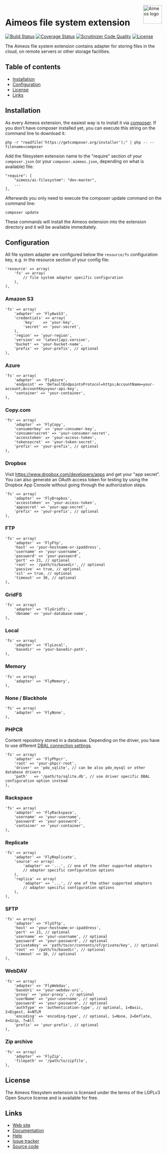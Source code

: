<a href="https://aimeos.org/">
    <img src="https://aimeos.org/fileadmin/template/icons/logo.png" alt="Aimeos logo" title="Aimeos" align="right" height="60" />
</a>

Aimeos file system extension
===============================
[![Build Status](https://travis-ci.org/aimeos/ai-filesystem.svg?branch=master)](https://travis-ci.org/aimeos/ai-filesystem)
[![Coverage Status](https://coveralls.io/repos/aimeos/ai-filesystem/badge.svg?branch=master)](https://coveralls.io/r/aimeos/ai-filesystem?branch=master)
[![Scrutinizer Code Quality](https://scrutinizer-ci.com/g/aimeos/ai-filesystem/badges/quality-score.png?b=master)](https://scrutinizer-ci.com/g/aimeos/ai-filesystem/?branch=master)
[![License](https://poser.pugx.org/aimeos/ai-filesystem/license.svg)](https://packagist.org/packages/aimeos/ai-filesystem)

The Aimeos file system extension contains adapter for storing files in the cloud, on remote servers or other storage facilities.

## Table of contents

- [Installation](#installation)
- [Configuration](#configuration)
- [License](#license)
- [Links](#links)

## Installation

As every Aimeos extension, the easiest way is to install it via [composer](https://getcomposer.org/). If you don't have composer installed yet, you can execute this string on the command line to download it:
```
php -r "readfile('https://getcomposer.org/installer');" | php -- --filename=composer
```

Add the filesystem extension name to the "require" section of your ```composer.json``` (or your ```composer.aimeos.json```, depending on what is available) file:
```
"require": [
    "aimeos/ai-filesystem": "dev-master",
    ...
],
```

Afterwards you only need to execute the composer update command on the command line:
```
composer update
```

These commands will install the Aimeos extension into the extension directory and it will be available immediately.

## Configuration

All file system adapter are configured below the ```resource/fs``` configuration key, e.g. in the resource section of your config file:
```
'resource' => array(
	'fs' => array(
		// file system adapter specific configuration
	),
),
```

### Amazon S3

```
'fs' => array(
	'adapter' => 'FlyAwsS3',
	'credentials' => array(
		'key'    => 'your-key',
		'secret' => 'your-secret',
	),
	'region' => 'your-region',
	'version' => 'latest|api-version',
	'bucket' => 'your-bucket-name',
	'prefix' => 'your-prefix', // optional
),
```

### Azure

```
'fs' => array(
	'adapter' => 'FlyAzure',
	'endpoint' => 'DefaultEndpointsProtocol=https;AccountName=your-account;AccountKey=your-api-key',
	'container' => 'your-container',
),
```

### Copy.com

```
'fs' => array(
	'adapter' => 'FlyCopy',
	'consumerkey' => 'your-consumer-key',
	'consumersecret' => 'your-consumer-secret',
	'accesstoken' => 'your-access-token',
	'tokensecret' => 'your-token-secret',
	'prefix' => 'your-prefix', // optional
),
```

### Dropbox

Visit https://www.dropbox.com/developers/apps and get your "app secret".
You can also generate an OAuth access token for testing by using the Dropbox App Console without going through the authorization steps.

```
'fs' => array(
	'adapter' => 'FlyDropbox',
	'accesstoken' => 'your-access-token',
	'appsecret' => 'your-app-secret',
	'prefix' => 'your-prefix', // optional
),
```

### FTP

```
'fs' => array(
	'adapter' => 'FlyFtp',
	'host' => 'your-hostname-or-ipaddress',
	'username' => 'your-username',
	'password' => 'your-password',
	'port' => 21, // optional
	'root' => '/path/to/basedir', // optional
	'passive' => true, // optional
	'ssl' => true, // optional
	'timeout' => 30, // optional
),
```

### GridFS

```
'fs' => array(
	'adapter' => 'FlyGridfs',
	'dbname' => 'your-database-name',
),
```

### Local

```
'fs' => array(
	'adapter' => 'FlyLocal',
	'basedir' => 'your-basedir-path',
),
```

### Memory

```
'fs' => array(
	'adapter' => 'FlyMemory',
),
```

### None / Blackhole

```
'fs' => array(
	'adapter' => 'FlyNone',
),
```

### PHPCR

Content repository stored in a database. Depending on the driver, you have to use different [DBAL connection settings](http://docs.doctrine-project.org/projects/doctrine-dbal/en/latest/reference/configuration.html).
```
'fs' => array(
	'adapter' => 'FlyPhpcr',
	'root' => 'your-phpcr-root',
	'driver' => 'pdo_sqlite', // can be also pdo_mysql or other database drivers
	'path'   => '/path/to/sqlite.db', // use driver specific DBAL configuration option instead
),
```

### Rackspace

```
'fs' => array(
	'adapter' => 'FlyRackspace',
	'username' => 'your-username',
	'password' => 'your-password',
	'container' => 'your-container',
),
```

### Replicate

```
'fs' => array(
	'adapter' => 'FlyReplicate',
	'source' => array(
		'adapter' => '...', // one of the other supported adapters
		// adapter specific configuration options
	),
	'replica' => array(
		'adapter' => '...', // one of the other supported adapters
		// adapter specific configuration options
	),
),
```

### SFTP

```
'fs' => array(
	'adapter' => 'FlySftp',
    'host' => 'your-hostname-or-ipaddress',
    'port' => 21, // optional
	'username' => 'your-username', // optional
	'password' => 'your-password', // optional
    'privateKey' => 'path/to/or/contents/of/private/key', // optional
    'root' => '/path/to/basedir', // optional
    'timeout' => 10, // optional
),
```

### WebDAV

```
'fs' => array(
	'adapter' => 'FlyWebdav',
    'baseUri' => 'your-webdav-uri',
    'proxy' => 'your-proxy', // optional
	'userName' => 'your-username', // optional
	'password' => 'your-password', // optional
    'authType' => 'authentication-type', // optional, 1=Basic, 2=Digest, 4=NTLM
    'encoding' => 'encoding-type', // optional, 1=None, 2=Deflate, 4=Gzip, 7=All
	'prefix' => 'your-prefix', // optional
),
```

### Zip archive

```
'fs' => array(
	'adapter' => 'FlyZip',
    'filepath' => '/path/to/zipfile',
),
```

## License

The Aimeos filesystem extension is licensed under the terms of the LGPLv3 Open Source license and is available for free.

## Links

* [Web site](https://aimeos.org/)
* [Documentation](https://aimeos.org/docs)
* [Help](https://aimeos.org/help)
* [Issue tracker](https://github.com/aimeos/ai-filesystem/issues)
* [Source code](https://github.com/aimeos/ai-filesystem)
